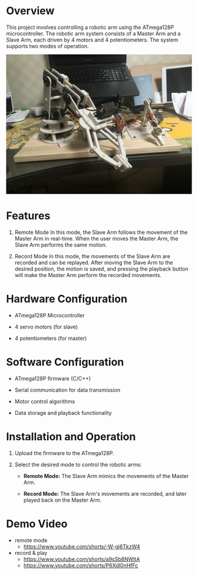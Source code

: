 # Overview

This project involves controlling a robotic arm using the ATmega128P microcontroller. The robotic arm system consists of a Master Arm and a Slave Arm, each driven by 4 motors and 4 potentiometers. The system supports two modes of operation.

![alt text](assets/KakaoTalk_20190107_224305933_03.jpg)

# Features

1. Remote Mode
In this mode, the Slave Arm follows the movement of the Master Arm in real-time. When the user moves the Master Arm, the Slave Arm performs the same motion.

2. Record Mode
In this mode, the movements of the Slave Arm are recorded and can be replayed. After moving the Slave Arm to the desired position, the motion is saved, and pressing the playback button will make the Master Arm perform the recorded movements.

# Hardware Configuration

- ATmega128P Microcontroller

- 4 servo motors (for slave)
- 4 potentiometers (for master)

# Software Configuration

- ATmega128P firmware (C/C++)

- Serial communication for data transmission

- Motor control algorithms

- Data storage and playback functionality

# Installation and Operation

1. Upload the firmware to the ATmega128P.
2. Select the desired mode to control the robotic arms:

   - **Remote Mode:** The Slave Arm mimics the movements of the Master Arm.

   - **Record Mode:** The Slave Arm's movements are recorded, and later played back on the Master Arm.

# Demo Video

- remote mode
   - https://www.youtube.com/shorts/-W-gj6TkzW4
- record & play
   - https://www.youtube.com/shorts/a9sSb8NWltA
   - https://www.youtube.com/shorts/P6XdI0nHfFc
